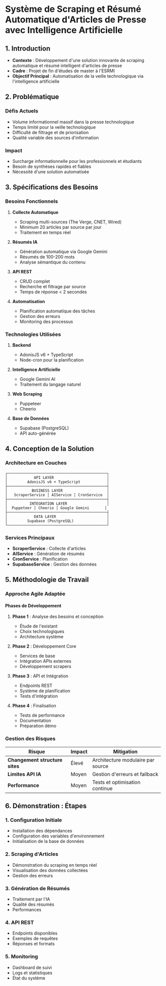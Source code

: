 # Système de Scraping et Résumé Automatique d'Articles de Presse avec Intelligence Artificielle

## 1. Introduction

- **Contexte** : Développement d'une solution innovante de scraping automatique et résumé intelligent d'articles de presse
- **Cadre** : Projet de fin d'études de master à l'ESRMI
- **Objectif Principal** : Automatisation de la veille technologique via l'intelligence artificielle

## 2. Problématique

### Défis Actuels
- Volume informationnel massif dans la presse technologique
- Temps limité pour la veille technologique
- Difficulté de filtrage et de priorisation
- Qualité variable des sources d'information

### Impact
- Surcharge informationnelle pour les professionnels et étudiants
- Besoin de synthèses rapides et fiables
- Nécessité d'une solution automatisée

## 3. Spécifications des Besoins

### Besoins Fonctionnels

1. **Collecte Automatique**
   - Scraping multi-sources (The Verge, CNET, Wired)
   - Minimum 20 articles par source par jour
   - Traitement en temps réel

2. **Résumés IA**
   - Génération automatique via Google Gemini
   - Résumés de 100-200 mots
   - Analyse sémantique du contenu

3. **API REST**
   - CRUD complet
   - Recherche et filtrage par source
   - Temps de réponse < 2 secondes

4. **Automatisation**
   - Planification automatique des tâches
   - Gestion des erreurs
   - Monitoring des processus

### Technologies Utilisées

1. **Backend**
   - AdonisJS v6 + TypeScript
   - Node-cron pour la planification

2. **Intelligence Artificielle**
   - Google Gemini AI
   - Traitement du langage naturel

3. **Web Scraping**
   - Puppeteer
   - Cheerio

4. **Base de Données**
   - Supabase (PostgreSQL)
   - API auto-générée

## 4. Conception de la Solution

### Architecture en Couches

```
┌─────────────────────────────────────────────┐
│            API LAYER                        │
│         AdonisJS v6 + TypeScript            │
├─────────────────────────────────────────────┤
│           BUSINESS LAYER                    │
│   ScraperService │ AIService │ CronService  │
├─────────────────────────────────────────────┤
│          INTEGRATION LAYER                  │
│  Puppeteer │ Cheerio │ Google Gemini       │
├─────────────────────────────────────────────┤
│            DATA LAYER                       │
│         Supabase (PostgreSQL)               │
└─────────────────────────────────────────────┘
```

### Services Principaux
- **ScraperService** : Collecte d'articles
- **AIService** : Génération de résumés
- **CronService** : Planification
- **SupabaseService** : Gestion des données

## 5. Méthodologie de Travail

### Approche Agile Adaptée

#### Phases de Développement
1. **Phase 1** : Analyse des besoins et conception
   - Étude de l'existant
   - Choix technologiques
   - Architecture système

2. **Phase 2** : Développement Core
   - Services de base
   - Intégration APIs externes
   - Développement scrapers

3. **Phase 3** : API et Intégration
   - Endpoints REST
   - Système de planification
   - Tests d'intégration

4. **Phase 4** : Finalisation
   - Tests de performance
   - Documentation
   - Préparation démo

### Gestion des Risques
| Risque                         | Impact | Mitigation                        |
| ------------------------------ | ------ | --------------------------------- |
| **Changement structure sites** | Élevé  | Architecture modulaire par source |
| **Limites API IA**            | Moyen  | Gestion d'erreurs et fallback    |
| **Performance**               | Moyen  | Tests et optimisation continue    |

## 6. Démonstration : Étapes

### 1. Configuration Initiale
- Installation des dépendances
- Configuration des variables d'environnement
- Initialisation de la base de données

### 2. Scraping d'Articles
- Démonstration du scraping en temps réel
- Visualisation des données collectées
- Gestion des erreurs

### 3. Génération de Résumés
- Traitement par l'IA
- Qualité des résumés
- Performances

### 4. API REST
- Endpoints disponibles
- Exemples de requêtes
- Réponses et formats

### 5. Monitoring
- Dashboard de suivi
- Logs et statistiques
- État du système
